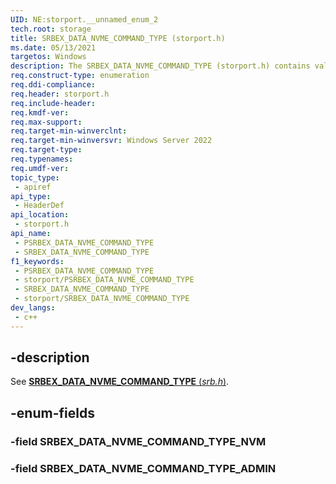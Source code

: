 ```yaml
---
UID: NE:storport.__unnamed_enum_2
tech.root: storage
title: SRBEX_DATA_NVME_COMMAND_TYPE (storport.h)
ms.date: 05/13/2021
targetos: Windows
description: The SRBEX_DATA_NVME_COMMAND_TYPE (storport.h) contains values that indicate the SRBEX Data NVMe command types.
req.construct-type: enumeration
req.ddi-compliance: 
req.header: storport.h
req.include-header: 
req.kmdf-ver: 
req.max-support: 
req.target-min-winverclnt:
req.target-min-winversvr: Windows Server 2022
req.target-type: 
req.typenames: 
req.umdf-ver: 
topic_type:
 - apiref
api_type:
 - HeaderDef
api_location:
 - storport.h
api_name:
 - PSRBEX_DATA_NVME_COMMAND_TYPE
 - SRBEX_DATA_NVME_COMMAND_TYPE
f1_keywords:
 - PSRBEX_DATA_NVME_COMMAND_TYPE
 - storport/PSRBEX_DATA_NVME_COMMAND_TYPE
 - SRBEX_DATA_NVME_COMMAND_TYPE
 - storport/SRBEX_DATA_NVME_COMMAND_TYPE
dev_langs:
 - c++
---
```


## -description

See [**SRBEX_DATA_NVME_COMMAND_TYPE** (*srb.h*)](../srb/ne-srb-srbex_data_nvme_command_type.md).

## -enum-fields

### -field SRBEX_DATA_NVME_COMMAND_TYPE_NVM

### -field SRBEX_DATA_NVME_COMMAND_TYPE_ADMIN
